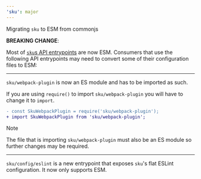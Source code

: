 ```yaml
---
'sku': major
---
```


Migrating `sku` to ESM from commonjs

**BREAKING CHANGE**:

Most of [`sku`s API entrypoints](https://seek-oss.github.io/sku/#/./docs/api) are now ESM. Consumers that use the following API entrypoints may need to convert some of their configuration files to ESM:
___

`sku/webpack-plugin` is now an ES module and has to be imported as such.

If you are using `require()` to import `sku/webpack-plugin` you will have to change it to `import`.

```diff
- const SkuWebpackPlugin = require('sku/webpack-plugin');
+ import SkuWebpackPlugin from 'sku/webpack-plugin';
```

> [!NOTE]
> The file that is importing `sku/webpack-plugin` must also be an ES module so further changes may be required.

___

`sku/config/eslint` is a new entrypoint that exposes `sku`'s flat ESLint configuration. It now only supports ESM.
